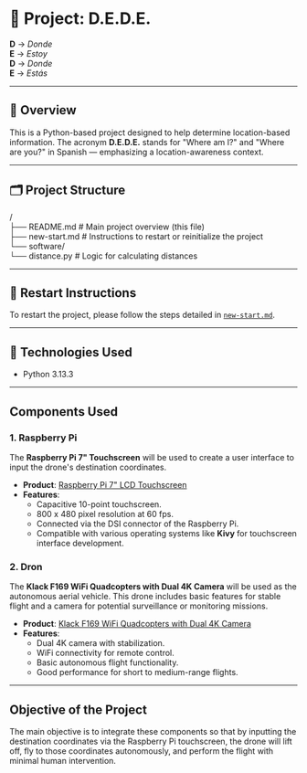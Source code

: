 # 📍 Project: **D.E.D.E.**

**D** → *Donde*  
**E** → *Estoy*  
**D** → *Donde*  
**E** → *Estás*

---

## 🧠 Overview

This is a Python-based project designed to help determine location-based information. The acronym **D.E.D.E.** stands for "Where am I?" and "Where are you?" in Spanish — emphasizing a location-awareness context.

---

## 🗂️ Project Structure

/  
├── README.md # Main project overview (this file)  
├── new-start.md # Instructions to restart or reinitialize the project  
└── software/  
    └── distance.py # Logic for calculating distances  

---

## 🔄 Restart Instructions

To restart the project, please follow the steps detailed in [`new-start.md`](./new-start.md).

---

## 🐍 Technologies Used

- Python 3.13.3

---

## Components Used

### 1. **Raspberry Pi**
The **Raspberry Pi 7" Touchscreen** will be used to create a user interface to input the drone's destination coordinates.

- **Product**: [Raspberry Pi 7" LCD Touchscreen](https://www.pccomponentes.com/raspberry-pantalla-tactil-7-lcd-para-pi)
- **Features**:
  - Capacitive 10-point touchscreen.
  - 800 x 480 pixel resolution at 60 fps.
  - Connected via the DSI connector of the Raspberry Pi.
  - Compatible with various operating systems like **Kivy** for touchscreen interface development.

### 2. **Dron**
The **Klack F169 WiFi Quadcopters with Dual 4K Camera** will be used as the autonomous aerial vehicle. This drone includes basic features for stable flight and a camera for potential surveillance or monitoring missions.

- **Product**: [Klack F169 WiFi Quadcopters with Dual 4K Camera](https://www.pccomponentes.com/klack-f169-dron-cuadricoptero-wifi-con-camara-dual-4k)
- **Features**:
  - Dual 4K camera with stabilization.
  - WiFi connectivity for remote control.
  - Basic autonomous flight functionality.
  - Good performance for short to medium-range flights.

---

## Objective of the Project

The main objective is to integrate these components so that by inputting the destination coordinates via the Raspberry Pi touchscreen, the drone will lift off, fly to those coordinates autonomously, and perform the flight with minimal human intervention.

